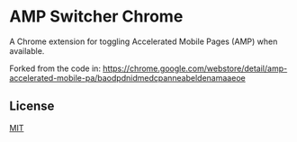 # AMP Switcher Chrome

A Chrome extension for toggling Accelerated Mobile Pages (AMP) when available.

Forked from the code in: https://chrome.google.com/webstore/detail/amp-accelerated-mobile-pa/baodpdnidmedcpanneabeldenamaaeoe

## License

[MIT](LICENSE.md)

